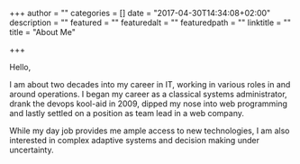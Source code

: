 +++
author = ""
categories = []
date = "2017-04-30T14:34:08+02:00"
description = ""
featured = ""
featuredalt = ""
featuredpath = ""
linktitle = ""
title = "About Me"

+++

Hello,

I am about two decades into my career in IT, working in various roles in and
around operations. I began my career as a classical systems administrator,
drank the devops kool-aid in 2009, dipped my nose into web programming and
lastly settled on a position as team lead in a web company.

While my day job provides me ample access to new technologies, I am also
interested in complex adaptive systems and decision making under uncertainty.
